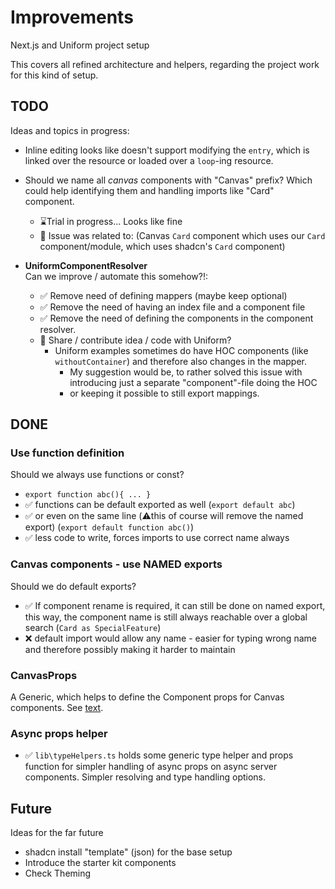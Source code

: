 # Improvements

Next.js and Uniform project setup

This covers all refined architecture and helpers, regarding the project work for this kind of setup.

## TODO

Ideas and topics in progress:

- Inline editing looks like doesn't support modifying the `entry`, which is linked over the resource or loaded over a `loop`-ing resource.
- Should we name all _canvas_ components with "Canvas" prefix? Which could help identifying them and handling imports like "Card" component.

  - ⌛Trial in progress... Looks like fine
  - 🧙 Issue was related to: (Canvas `Card` component which uses our `Card` component/module, which uses shadcn's `Card` component)

- **UniformComponentResolver**  
  Can we improve / automate this somehow?!:
  - ✅ Remove need of defining mappers (maybe keep optional)
  - ✅ Remove the need of having an index file and a component file
  - ✅ Remove the need of defining the components in the component resolver.
  - 🤩 Share / contribute idea / code with Uniform?
    - Uniform examples sometimes do have HOC components (like `withoutContainer`) and therefore also changes in the mapper.
      - My suggestion would be, to rather solved this issue with introducing just a separate "component"-file doing the HOC
      - or keeping it possible to still export mappings.

## DONE

### Use function definition

Should we always use functions or const?

- `export function abc(){ ... }`
- ✅ functions can be default exported as well (`export default abc`)
- ✅ or even on the same line (⚠️this of course will remove the named export) (`export default function abc()`)
- ✅ less code to write, forces imports to use correct name always

### Canvas components - use NAMED exports

Should we do default exports?

- ✅ If component rename is required, it can still be done on named export, this way, the component name is still always reachable over a global search (`Card as SpecialFeature`)
- ❌ default import would allow any name - easier for typing wrong name and therefore possibly making it harder to maintain

### CanvasProps

A Generic, which helps to define the Component props for Canvas components.
See [text](lib/typeHelpers.ts).

### Async props helper

- ✅ `lib\typeHelpers.ts` holds some generic type helper and props function for simpler handling of async props on async server components. Simpler resolving and type handling options.

## Future

Ideas for the far future

- shadcn install "template" (json) for the base setup
- Introduce the starter kit components
- Check Theming
